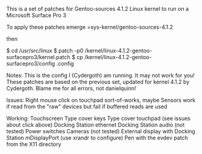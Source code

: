 This is a set of patches for Gentoo-sources 4.1.2 Linux kernel to run on a Microsoft Surface Pro 3

To apply these patches emerge =sys-kernel/gentoo-sources-4.1.2

then 

$ cd /usr/src/linux
$ patch -p0 <path to files>/kernel/linux-4.1.2-gentoo-surfacepro3/kernel.patch 
$ cp <path to files>/kernel/linux-4.1.2-gentoo-surfacepro3/config .config

Notes:
This is the config I (Cydergoth) am running. It may not work for you!
These patches are based on the previous set, updated for kernel 4.1.2 by Cydergoth. Blame me for all errors, not danielquinn!

Issues: 
Right mouse click on touchpad sort-of-works, maybe
Sensors work if read from the "raw" devices but fail if buffered reads are used

Working:
Touchscreen 
Type cover keys
Type cover touchpad (see issues about click above)
Docking Station ethernet
Docking Station audio (not tested)
Power switches
Cameras (not tested)
External display with Docking Station mDisplayPort (use xrandr to configure)
Pen with the evdev patch from the X11 directory
